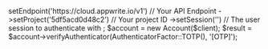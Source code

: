 <?php

use Appwrite\Client;
use Appwrite\Services\Account;
use Appwrite\Enums\AuthenticatorFactor;

$client = new Client();

$client
    ->setEndpoint('https://cloud.appwrite.io/v1') // Your API Endpoint
    ->setProject('5df5acd0d48c2') // Your project ID
    ->setSession('') // The user session to authenticate with
;

$account = new Account($client);

$result = $account->verifyAuthenticator(AuthenticatorFactor::TOTP(), '[OTP]');